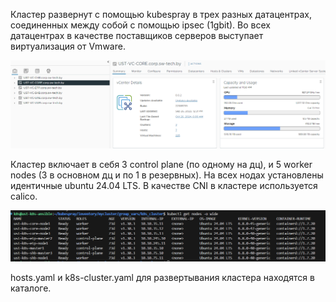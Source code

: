 Кластер развернут с помощью kubespray в трех разных датацентрах, соединенных между собой с помощью ipsec (1gbit). Во всех датацентрах в качестве поставщиков серверов выступает виртуализация от Vmware. 

![alt text](image-1.png)

Кластер включает в себя 3 control plane (по одному на дц), и 5 worker nodes (3 в основном дц и по 1 в резервных). На всех нодах установлены идентичные ubuntu 24.04 LTS. В качестве CNI в кластере используется calico.

![alt text](image.png)

hosts.yaml и k8s-cluster.yaml для развертывания кластера находятся в каталоге.

